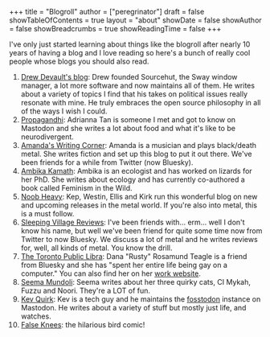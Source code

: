 +++
title = "Blogroll"
author = ["peregrinator"]
draft = false
showTableOfContents = true
layout = "about"
showDate = false
showAuthor = false
showBreadcrumbs = true
showReadingTime = false
+++

I've only just started learning about things like the blogroll after
nearly 10 years of having a blog and I love reading so here's a bunch
of really cool people whose blogs you should also read.

1.  [Drew Devault's blog](https://drewdevault.com/): Drew founded Sourcehut, the Sway window
    manager, a lot more software and now maintains all of them. He
    writes about a variety of topics I find that his takes on political
    issues really resonate with mine. He truly embraces the open source
    philosophy in all of the ways I wish I could.
2.  [Propagandhi](https://popagandhi.com/): Adrianna Tan is someone I met and got to know on
    Mastodon and she writes a lot about food and what it's like to be
    neurodivergent.
3.  [Amanda's Writing Corner](https://amandaswritingblog9.wordpress.com/): Amanda is a musician and plays black/death
    metal. She writes fiction and set up this blog to put it out
    there. We've been friends for a while from Twitter (now Bluesky).
4.  [Ambika Kamath](https://ambikamath.com/): Ambika is an ecologist and has worked on lizards for
    her PhD. She writes about ecology and has currently co-authored a
    book called Feminism in the Wild.
5.  [Noob Heavy](https://noobheavy.com/): Kep, Westin, Ellis and Kirk run this wonderful blog on
    new and upcoming releases in the metal world. If you're also into
    metal, this is a must follow.
6.  [Sleeping Village Reviews](https://www.sleepingvillagereviews.com/): I've been friends with... erm... well I
    don't know his name, but well we've been friend for quite some time
    now from Twitter to now Bluesky. We discuss a lot of metal and he
    writes reviews for, well, all kinds of metal. You know the drill.
7.  [The Toronto Public Libra](https://torontopubliclibra.substack.com/): Dana "Rusty" Rosamund Teagle is a friend
    from Bluesky and she has "spent her entire life being gay on a
    computer." You can also find her on her [work website](https://torontopubliclibra.com/).
8.  [Seema Mundoli](https://medium.com/@seemamundoli): Seema writes about her three quirky cats, CI Mykah,
    Fuzzu and Noori. They're a LOT of fun.
9.  [Kev Quirk](https://kevquirk.com/): Kev is a tech guy and he maintains the [fosstodon](https:fosstodon.org)
    instance on Mastodon. He writes about a variety of stuff but mostly
    just life, and watches.
10. [False Knees](https://falseknees.com/): the hilarious bird comic!
